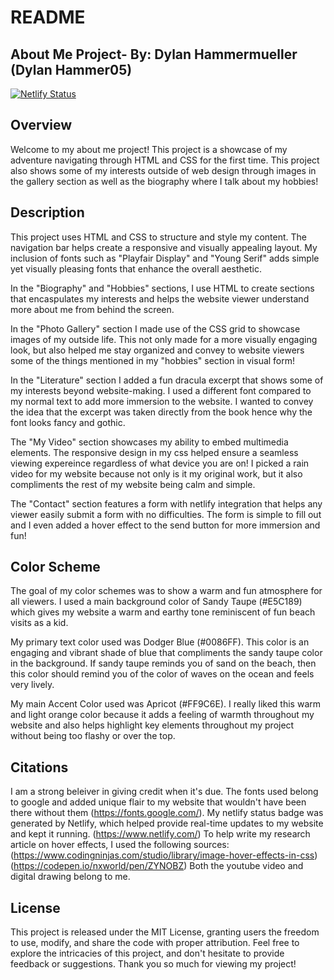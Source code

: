 # README


 ## About Me Project- By: Dylan Hammermueller (Dylan Hammer05)

 [![Netlify Status](https://api.netlify.com/api/v1/badges/19b3866e-f754-43c0-bac0-96da9329a845/deploy-status)](https://app.netlify.com/sites/dylanhammer05/deploys)

 ## Overview
 Welcome to my about me project! This project is a showcase of my adventure navigating through HTML and CSS for the first time. This project also shows some of my interests outside of web design through images in the gallery section as well as the biography where I talk about my hobbies!

## Description 
 This project uses HTML and CSS to structure and style my content. The navigation bar helps create a responsive and visually appealing layout. My inclusion of fonts such as "Playfair Display" and "Young Serif" adds simple yet visually pleasing fonts that enhance the overall aesthetic. 

 In the "Biography" and "Hobbies" sections, I use HTML to create sections that encaspulates my interests and helps the website viewer understand more about me from behind the screen.

 In the "Photo Gallery" section I made use of the CSS grid to showcase images of my outside life. This not only made for a more visually engaging look, but also helped me stay organized and convey to website viewers some of the things mentioned in my "hobbies" section in visual form!

 In the "Literature" section I added a fun dracula excerpt that shows some of my interests beyond website-making. I used a different font compared to my normal text to add more immersion to the website. I wanted to convey the idea that the excerpt was taken directly from the book hence why the font looks fancy and gothic. 

 The "My Video" section showcases my ability to embed multimedia elements. The responsive design in my css helped ensure a seamless viewing expereince regardless of what device you are on! I picked a rain video for my website because not only is it my original work, but it also compliments the rest of my website being calm and simple. 

 The "Contact" section features a form with netlify integration that helps any viewer easily submit a form with no difficulties. The form is simple to fill out and I even added a hover effect to the send button for more immersion and fun!

 ## Color Scheme
 The goal of my color schemes was to show a warm and fun atmosphere for all viewers. I used a main background color of Sandy Taupe (#E5C189) which gives my website a warm and earthy tone reminiscent of fun beach visits as a kid. 

 My primary text color used was Dodger Blue (#0086FF). This color is an engaging and vibrant shade of blue that compliments the sandy taupe color in the background. If sandy taupe reminds you of sand on the beach, then this color should remind you of the color of waves on the ocean and feels very lively. 

 My main Accent Color used was Apricot (#FF9C6E). I really liked this warm and light orange color because it adds a feeling of warmth throughout my website and also helps highlight key elements throughout my project without being too flashy or over the top. 


  ## Citations
  I am a strong beleiver in giving credit when it's due. The fonts used belong to google and added unique flair to my website that wouldn't have been there without them (https://fonts.google.com/). 
  My netlify status badge was generated by Netlify, which helped provide real-time updates to my website and kept it running. (https://www.netlify.com/)
  To help write my research article on hover effects, I used the following sources: (https://www.codingninjas.com/studio/library/image-hover-effects-in-css) (https://codepen.io/nxworld/pen/ZYNOBZ) 
  Both the youtube video and digital drawing belong to me. 

   ## License 
   This project is released under the MIT License, granting users the freedom to use, modify, and share the code with proper attribution.
   Feel free to explore the intricacies of this project, and don't hesitate to provide feedback or suggestions. Thank you so much for viewing my project!